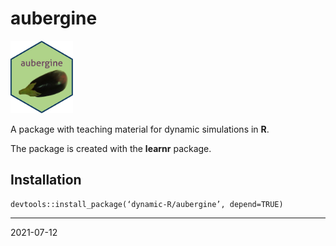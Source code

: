 # aubergine

<img src="man/figures/logo.jpg" width="100">

A package with teaching material for dynamic simulations in **R**.

The package is created with the **learnr** package.

## Installation

```
devtools::install_package(‘dynamic-R/aubergine’, depend=TRUE)
```

---
2021-07-12

